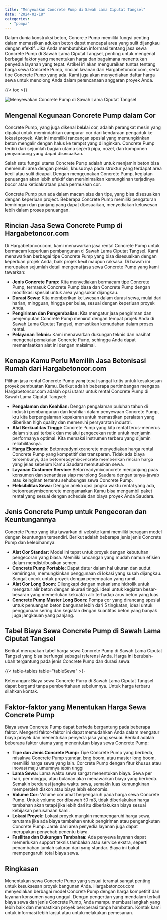 ```yaml
---
title: "Menyewakan Concrete Pump di Sawah Lama Ciputat Tangsel"
date: "2024-02-18"
categories: 
  - "pompa"
---
```




Dalam dunia konstruksi beton, Concrete Pump memiliki fungsi penting dalam memastikan adukan beton dapat mencapai area yang sulit dijangkau dengan efektif. Jika Anda membutuhkan informasi tentang jasa sewa Concrete Pump di Sawah Lama Ciputat Tangsel, penting untuk mengenal berbagai faktor yang menentukan harga dan bagaimana menentukan penyedia layanan yang tepat. Artikel ini akan menguraikan tuntas tentang harga sewa Concrete Pump, rincian layanan dari Hargabetoncor.com, serta tipe Concrete Pump yang ada. Kami juga akan menyediakan daftar harga sewa untuk menolong Anda dalam perencanaan anggaran proyek Anda.

{{< toc >}}

![Menyewakan Concrete Pump di Sawah Lama Ciputat Tangsel](https://hargareadymixid.github.io/pompa/concrete-pump%20(17).png)

## Mengenal Kegunaan Concrete Pump dalam Cor

Concrete Pump, yang juga dikenal belalai cor, adalah perangkat mesin yang dipakai untuk memindahkan campuran cor dari kendaraan pengaduk ke lokasi proyek. Alat ini memiliki rancangan spesial yang memungkinkan beton mengalir dengan halus ke tempat yang diinginkan. Concrete Pump terdiri dari sejumlah bagian utama seperti pipa, nozel, dan komponen penyambung yang dapat disesuaikan.

Salah satu fungsi utama Concrete Pump adalah untuk menjamin beton bisa memenuhi area dengan presisi, khususnya pada struktur yang terdapat area kecil atau sulit dicapai. Dengan menggunakan Concrete Pump, kegiatan penuangan akan lebih efektif dan meminimalkan kemungkinan terjadinya bocor atau ketidakrataan pada permukaan cor.

Concrete Pump pun ada dalam macam size dan tipe, yang bisa disesuaikan dengan keperluan project. Beberapa Concrete Pump memiliki pengaturan kemiringan dan panjang yang dapat disesuaikan, menyediakan keluwesan lebih dalam proses penuangan.

## Rincian Jasa Sewa Concrete Pump di Hargabetoncor.com

Di Hargabetoncor.com, kami menawarkan jasa rental Concrete Pump untuk bermacam keperluan pembangunan di Sawah Lama Ciputat Tangsel. Kami menawarkan berbagai tipe Concrete Pump yang bisa disesuaikan dengan keperluan projek Anda, baik projek kecil maupun raksasa. Di bawah ini merupakan sejumlah detail mengenai jasa sewa Concrete Pump yang kami tawarkan:

- **Jenis Concrete Pump:** Kita menyediakan bermacam tipe Concrete Pump, termasuk Concrete Pump biasa dan Concrete Pump dengan modifikasi spesial untuk area yang sukar dijangkau.
- **Durasi Sewa:** Kita memberikan keluwesan dalam durasi sewa, mulai dari harian, mingguan, hingga per bulan, sesuai dengan keperluan proyek Anda.
- **Pengiriman dan Pengembalian:** Kita mengatur jasa pengiriman dan penjemputan Concrete Pump menurut dengan tempat projek Anda di Sawah Lama Ciputat Tangsel, memastikan kemudahan dalam proses rental.
- **Pelayanan Teknis:** Kami menawarkan dukungan teknis dan nasihat mengenai pemakaian Concrete Pump, sehingga Anda dapat memanfaatkan alat ini dengan maksimal.

## Kenapa Kamu Perlu Memilih Jasa Betonisasi Rumah dari Hargabetoncor.com

Pilihan jasa rental Concrete Pump yang tepat sangat kritis untuk kesuksesan proyek pembuatan Kamu. Berikut adalah beberapa pertimbangan mengapa Hargabetoncor.com adalah opsi utama untuk rental Concrete Pump di Sawah Lama Ciputat Tangsel:

- **Pengalaman dan Keahlian:** Dengan pengalaman puluhan tahun di industri pembangunan dan keahlian dalam penyewaan Concrete Pump, kru kita berpengalaman kepakaran untuk memastikan peralatan yang diberikan high quality dan memenuhi persyaratan industri.
- **Alat Berkualitas Tinggi:** Concrete Pump yang kita rental terus-menerus dalam situasi terbaik dan melalui pengecekan rutin untuk menjamin performanya optimal. Kita memakai instrumen terbaru yang dijamin reliabilitasnya.
- **Harga Ekonomis:** Betonreadymixconcrete menyediakan harga rental Concrete Pump yang kompetitif dan transparan. Tidak ada biaya tersembunyi, dan betonreadymixconcrete memberikan rincian harga yang jelas sebelum Kamu Saudara memutuskan sewa.
- **Layanan Customer Service:** Betonreadymixconcrete menjunjung puas konsumen dan senantiasa siap menolong Saudara dengan tanya-jawab atau keinginan tertentu sehubungan sewa Concrete Pump.
- **Fleksibilitas Sewa:** Dengan aneka opsi jangka waktu rental yang ada, betonreadymixconcrete mengamankan Kamu bisa mengambil paket rental yang sesuai dengan schedule dan biaya proyek Anda Saudara.

## Jenis Concrete Pump untuk Pengecoran dan Keuntungannya

Concrete Pump yang kita tawarkan di website kami memiliki beragam model dengan keuntungan tersendiri. Berikut adalah beberapa jenis jenis Concrete Pump dan kelebihannya:

- **Alat Cor Standar:** Model ini tepat untuk proyek dengan kebutuhan pengecoran yang biasa. Memiliki rancangan yang mudah namun efisien dalam mendistribusikan semen.
- **Concrete Pump Portable:** Dapat diatur dalam hal ukuran dan sudut kemiringan, memungkinkan penggunaan di lokasi yang susah dijangkau. Sangat cocok untuk proyek dengan penempatan yang rumit.
- **Alat Cor Long Boom:** Dilengkapi dengan mekanisme hidrolik untuk mengatur alir beton dengan akurasi tinggi. Ideal untuk kegiatan besar-besaran yang memerlukan kekuatan alir terhadap arus beton yang luas.
- **Concrete Pump Master Long Boom:** Pompa cor yang dirancang spesial untuk penuangan beton bangunan lebih dari 5 tingkatan, ideal untuk penggunaan sering dan kegiatan dengan kuantitas beton yang banyak juga jangkauan yang panjang.

## Tabel Biaya Sewa Concrete Pump di Sawah Lama Ciputat Tangsel

Berikut merupakan tabel harga sewa Concrete Pump di Sawah Lama Ciputat Tangsel yang bisa berfungsi sebagai referensi Anda. Harga ini berubah-ubah tergantung pada jenis Concrete Pump dan durasi sewa:

{{< table-tables table="tableSewa" >}}

Keterangan: Biaya sewa Concrete Pump di Sawah Lama Ciputat Tangsel dapat berganti tanpa pemberitahuan sebelumnya. Untuk harga terbaru silahkan kontak.

## Faktor-faktor yang Menentukan Harga Sewa Concrete Pump

Biaya sewa Concrete Pump dapat berbeda bergantung pada beberapa faktor. Mengerti faktor-faktor ini dapat memudahkan Anda dalam mengatur biaya proyek dan menentukan penyedia jasa yang sesuai. Berikut adalah beberapa faktor utama yang menentukan biaya sewa Concrete Pump:

- **Tipe dan Jenis Concrete Pump:** Tipe Concrete Pump yang berbeda, misalnya Concrete Pump standar, long boom, atau master long boom, memiliki harga sewa yang lain. Concrete Pump dengan fitur khusus atau inovasi maju umumnya lebih tinggi.
- **Lama Sewa:** Lama waktu sewa sangat menentukan biaya. Sewa per hari, per minggu, atau bulanan akan menawarkan biaya yang berbeda. Semakin berdurasi jangka waktu sewa, semakin luas kemungkinan memperoleh diskon atau biaya lebih ekonomis.
- **Volume Cor:** Volume cor amat berpengaruh pada harga sewa Concrete Pump. Untuk volume cor dibawah 50 m3, tidak diberlakukan harga tambahan akan tetapi jika lebih dari itu diberlakukan biaya sesuai kebijakan perusahaan kami.
- **Lokasi Proyek:** Lokasi proyek mungkin mempengaruhi harga sewa, terutama jika ada biaya tambahan untuk pengiriman atau pengangkutan Concrete Pump. Jarak dari area penyedia layanan juga dapat merupakan penyebab penentu biaya.
- **Fasilitas dan Dukungan Tambahan:** Ada penyewa layanan dapat memerlukan support teknis tambahan atau service ekstra, seperti penambahan jumlah saluran dari yang standar. Biaya ini bakal mempengaruhi total biaya sewa.

## Ringkasan

Menentukan sewa Concrete Pump yang sesuai teramat sangat penting untuk kesuksesan proyek bangunan Anda. Hargabetoncor.com menyediakan berbagai model Concrete Pump dengan harga kompetitif dan layanan konsumen yang unggul. Dengan pengertian yang mendalam terkait biaya sewa dan jenis Concrete Pump, Anda mampu membuat langkah yang lebih baik dan memastikan proyek beroperasi tanpa hambatan. Kontak kami untuk informasi lebih lanjut atau untuk melakukan pemesanan.
